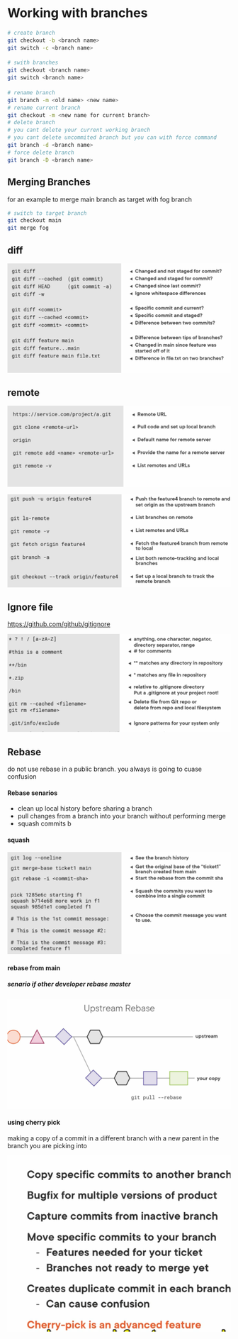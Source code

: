 # Working with branches
```bash
# create branch
git checkout -b <branch name>
git switch -c <branch name>

# swith branches
git checkout <branch name>
git switch <branch name>

# rename branch
git branch -m <old name> <new name>
# rename current branch
git checkout -m <new name for current branch>
# delete branch
# you cant delete your current working branch
# you cant delete uncommited branch but you can with force command
git branch -d <branch name>
# force delete branch
git branch -D <branch name>
```

## Merging Branches
for an example to merge main branch as target with fog branch
``` bash
# switch to target branch
git checkout main
git merge fog
```

## diff

![Alt text](./images/image-8.png)

## remote 
![Alt text](./images/image-9.png)

![Alt text](./images/image-10.png)

## Ignore file
https://github.com/github/gitignore

![Alt text](./images/image-11.png)

## Rebase
do not use rebase in a public branch. you always is going to cuase confusion
#### Rebase senarios
- clean up local history before sharing a branch
- pull changes from a branch into your branch without performing merge
- squash commits b

#### squash
![Alt text](./images/image-12.png)

#### rebase from main

##### senario if other developer rebase master
![Alt text](./images/image-13.png)

#### using cherry pick
making a copy of a commit in a different branch with a new parent in the branch you are picking into

![Alt text](./images/image-14.png)

